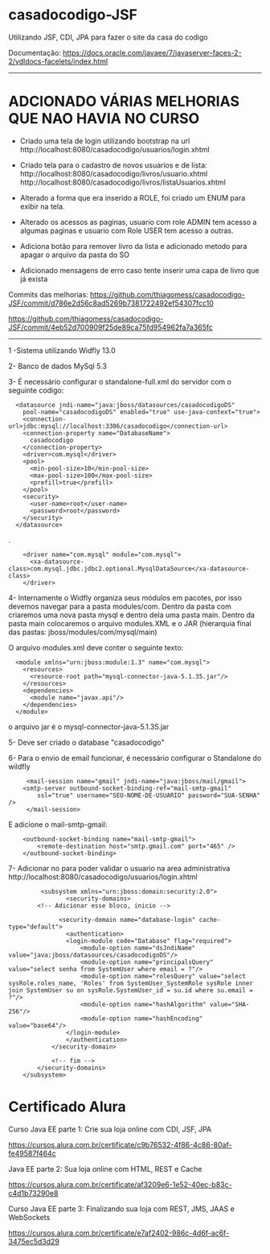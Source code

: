 # casadocodigo-JSF
Utilizando JSF, CDI, JPA para fazer o site da casa do codigo

Documentação: https://docs.oracle.com/javaee/7/javaserver-faces-2-2/vdldocs-facelets/index.html

*************************************************************************************
# ADCIONADO VÁRIAS MELHORIAS QUE NAO HAVIA NO CURSO

* Criado uma tela de login utilizando bootstrap na url 
	http://localhost:8080/casadocodigo/usuarios/login.xhtml

* Criado tela para o cadastro de novos usuarios e de lista: 
	http://localhost:8080/casadocodigo/livros/usuario.xhtml
	http://localhost:8080/casadocodigo/livros/listaUsuarios.xhtml

* Alterado a forma que era inserido a ROLE, foi criado um ENUM para exibir na tela.

* Alterado os acessos as paginas, usuario com role ADMIN tem acesso a algumas paginas e usuario com Role USER tem acesso a outras.

* Adiciona botão para remover livro da lista e adicionado metodo para apagar o arquivo da pasta do SO

* Adicionado mensagens de erro caso tente inserir uma capa de livro que já exista

Commits das melhorias: 
https://github.com/thiagomess/casadocodigo-JSF/commit/d786e2d56c8ad5269b7381722492ef54307fcc10

https://github.com/thiagomess/casadocodigo-JSF/commit/4eb52d700909f25de89ca75fd954962fa7a365fc


*************************************************************************************

 1 -Sistema utilizando Widfly 13.0

 2- Banco de dados MySql 5.3

 3- É necessário configurar o standalone-full.xml do servidor com o seguinte codigo:


      <datasource jndi-name="java:jboss/datasources/casadocodigoDS"
        pool-name="casadocodigoDS" enabled="true" use-java-context="true">
        <connection-url>jdbc:mysql://localhost:3306/casadocodigo</connection-url>
        <connection-property name="DatabaseName">
          casadocodigo
        </connection-property>
        <driver>com.mysql</driver>
        <pool>
          <min-pool-size>10</min-pool-size>
          <max-pool-size>100</max-pool-size>
          <prefill>true</prefill>
        </pool>
        <security>
          <user-name>root</user-name>
          <password>root</password>
        </security>
      </datasource>
       
  .
  
        <driver name="com.mysql" module="com.mysql">
          <xa-datasource-class>com.mysql.jdbc.jdbc2.optional.MysqlDataSource</xa-datasource-class>
        </driver>


4- Internamente o Widfly organiza seus módulos em pacotes, por isso devemos navegar para a pasta modules/com. Dentro da pasta com criaremos uma nova pasta mysql e dentro dela uma pasta main. Dentro da pasta main colocaremos o arquivo modules.XML e o JAR (hierarquia final das pastas: jboss/modules/com/mysql/main)

O arquivo modules.xml deve conter o seguinte texto:
      <?xml version="1.0" encoding="UTF-8"?>

      <module xmlns="urn:jboss:module:1.3" name="com.mysql">
        <resources>
          <resource-root path="mysql-connector-java-5.1.35.jar"/>
        </resources>
        <dependencies>
          <module name="javax.api"/>
        </dependencies>
      </module>

o arquivo jar é o mysql-connector-java-5.1.35.jar

5- Deve ser criado o database "casadocodigo"

6- Para o envio de email funcionar, é necessário configurar o Standalone do wildfly
		
		 <mail-session name="gmail" jndi-name="java:jboss/mail/gmail">
        <smtp-server outbound-socket-binding-ref="mail-smtp-gmail"
            ssl="true" username="SEU-NOME-DE-USUARIO" password="SUA-SENHA" />
   		 </mail-session>
   		 
   E adicione o mail-smtp-gmail:
   
	   	<outbound-socket-binding name="mail-smtp-gmail">
	        <remote-destination host="smtp.gmail.com" port="465" />
	    </outbound-socket-binding>
7- Adicionar no	 <subsystem xmlns="urn:jboss:domain:security:2.0"> para poder validar o usuario na area administrativa http://localhost:8080/casadocodigo/usuarios/login.xhtml
	    
	    
	         <subsystem xmlns="urn:jboss:domain:security:2.0">
            		<security-domains>
			<!-- Adicionar esse bloco, inicio --> 
			
				  <security-domain name="database-login" cache-type="default">
				    <authentication>
					<login-module code="Database" flag="required">
					    <module-option name="dsJndiName" value="java:jboss/datasources/casadocodigoDS"/>
					    <module-option name="principalsQuery" value="select senha from SystemUser where email = ?"/>
					    <module-option name="rolesQuery" value="select sysRole.roles_name, 'Roles' from SystemUser_SystemRole sysRole inner join SystemUser su on sysRole.SystemUser_id = su.id where su.email = ?"/>
					    <module-option name="hashAlgorithm" value="SHA-256"/>
					    <module-option name="hashEncoding" value="base64"/>
					</login-module>
				    </authentication>
				</security-domain>
				
				<!-- fim --> 
			</security-domains>
		</subsystem>


# Certificado Alura

Curso Java EE parte 1: Crie sua loja online com CDI, JSF, JPA

https://cursos.alura.com.br/certificate/c9b76532-4f86-4c86-80af-fe49587f464c

Java EE parte 2: Sua loja online com HTML, REST e Cache

https://cursos.alura.com.br/certificate/af3209e6-1e52-40ec-b83c-c4d1b73290e8

Curso Java EE parte 3: Finalizando sua loja com REST, JMS, JAAS e WebSockets

https://cursos.alura.com.br/certificate/e7af2402-986c-4d6f-ac6f-3475ec5d3d29

